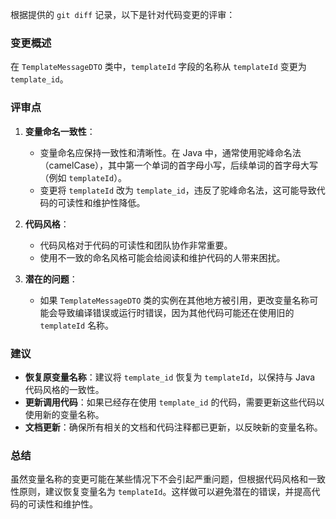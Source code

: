 根据提供的 `git diff` 记录，以下是针对代码变更的评审：

### 变更概述
在 `TemplateMessageDTO` 类中，`templateId` 字段的名称从 `templateId` 变更为 `template_id`。

### 评审点

1. **变量命名一致性**：
   - 变量命名应保持一致性和清晰性。在 Java 中，通常使用驼峰命名法（camelCase），其中第一个单词的首字母小写，后续单词的首字母大写（例如 `templateId`）。
   - 变更将 `templateId` 改为 `template_id`，违反了驼峰命名法，这可能导致代码的可读性和维护性降低。

2. **代码风格**：
   - 代码风格对于代码的可读性和团队协作非常重要。
   - 使用不一致的命名风格可能会给阅读和维护代码的人带来困扰。

3. **潜在的问题**：
   - 如果 `TemplateMessageDTO` 类的实例在其他地方被引用，更改变量名称可能会导致编译错误或运行时错误，因为其他代码可能还在使用旧的 `templateId` 名称。

### 建议
- **恢复原变量名称**：建议将 `template_id` 恢复为 `templateId`，以保持与 Java 代码风格的一致性。
- **更新调用代码**：如果已经存在使用 `template_id` 的代码，需要更新这些代码以使用新的变量名称。
- **文档更新**：确保所有相关的文档和代码注释都已更新，以反映新的变量名称。

### 总结
虽然变量名称的变更可能在某些情况下不会引起严重问题，但根据代码风格和一致性原则，建议恢复变量名为 `templateId`。这样做可以避免潜在的错误，并提高代码的可读性和维护性。